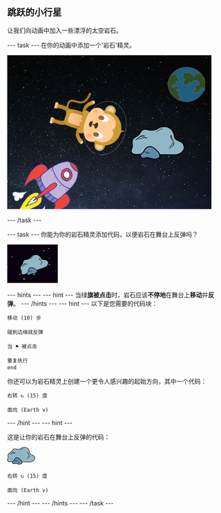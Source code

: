 ## 跳跃的小行星

让我们向动画中加入一些漂浮的太空岩石。

--- task --- 在你的动画中添加一个'岩石'精灵。

![添加岩石角色](images/space-rock-sprite.png)

--- /task ---

--- task --- 你能为你的岩石精灵添加代码，以便岩石在舞台上反弹吗？

![测试岩石反弹](images/space-bounce-test.png)

--- hints ---
 --- hint --- 当绿**旗被点击**时，岩石应该**不停地**在舞台上**移动**并**反弹**。 --- /hints --- --- hint --- 以下是您需要的代码块：

```blocks3
移动 (10) 步

碰到边缘就反弹

当 ⚑ 被点击

重复执行
end
```

你还可以为岩石精灵上创建一个更令人感兴趣的起始方向，其中一个代码：

```blocks3
右转 ↻ (15) 度

面向 (Earth v)
```

--- /hint --- --- hint ---

这是让你的岩石在舞台上反弹的代码：

![岩石精灵](images/sprite-rock.png)

```blocks3
右转 ↻ (15) 度

面向 (Earth v)
```

--- /hint --- --- /hints --- --- /task ---